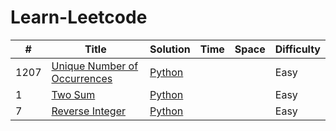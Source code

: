 # Learn-Leetcode


| # | Title | Solution | Time | Space | Difficulty |
|---| ----- | -------- | ---- | ----- | ---------- |
|1207|[Unique Number of Occurrences](https://leetcode.com/problems/unique-number-of-occurrences/) | [Python](./Algorithm/Easy/1207.py) |||Easy|
|1|[Two Sum](https://leetcode.com/problems/two-sum/) | [Python](./Algorithm/Easy/1.py) |||Easy|
|7|[Reverse Integer](https://leetcode.com/problems/reverse-integer/) | [Python](./Algorithm/Easy/7.py) |||Easy|
